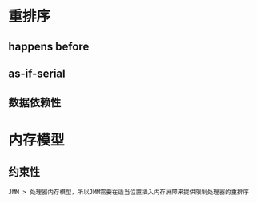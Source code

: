 # 重排序
## happens before
## as-if-serial
## 数据依赖性

# 内存模型
## 约束性
    JMM > 处理器内存模型，所以JMM需要在适当位置插入内存屏障来提供限制处理器的重排序